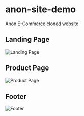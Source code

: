 # anon-site-demo

Anon E-Commerce cloned website

## Landing Page

![Landing Page](screenshots/landing-page.png)

## Product Page

![Product Page](screenshots/product-page.png)

## Footer

![Footer](screenshots/footer.png)
